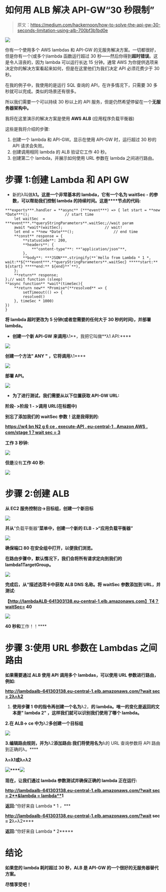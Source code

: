 # 如何用 ALB 解决 API-GW“30 秒限制”

> 原文：<https://medium.com/hackernoon/how-to-solve-the-api-gw-30-seconds-limitation-using-alb-700bf3b1bd0e>

![](img/9737496656835c81c0b75e43aea9f05b.png)

你有一个使用多个 AWS lambdas 和 API-GW 的无服务解决方案。一切都很好，但是你有一个(或多个)lambda 函数运行超过 30 秒——然后你得到**超时错误**。这是令人沮丧的，因为 lambda 可以运行长达 15 分钟。通常 AWS 为你提供选项来决定你的解决方案看起来如何，但是在这里他们为我们决定 API 必须花费少于 30 秒。

在我的例子中，我使用的是运行 SQL 查询的 API，在许多情况下，只需要 30 多秒就可以完成。类似的场景还有很多。

所以我们需要一个可以持续 30 秒以上的 API 服务，但是仍然希望停留在一个**无服务器架构中。**

我将在这里演示的解决方案是使用 **AWS ALB** (应用程序负载平衡器)

这些是我将介绍的步骤:

1.  创建一个 lambda 和 API-GW。显示在使用 API-GW 时，运行超过 30 秒的 API 请求会失败。
2.  创建调用相同 lambda 的 ALB 验证它工作 40 秒。
3.  创建第二个 lambda，并展示如何使用 URL 参数在 lambda 之间进行路由。

# 步骤 1:创建 Lambda 和 API GW

*   新的λ叫做**λ1。**这是一个非常基本的 lambda，它有一个名为 **waitSec -** 的参数，可以帮助我们控制 lambda 的持续时间。这是****节点的**代码:**

```
***exports***.handler = **async** (***event***) => { let start = **new *Date***();                // start time
    let waitSec  = ***event***.**queryStringParameters**.waitSec;//wait param
    await *wait*(waitSec);                   // wait!       
    let end = **new *Date***();                  // end time
    **const** response = {
        **statusCode**: 200,
        **headers**: {
            **"content-type"**: **"application/json"**,
        },
        **body**: ***JSON***.stringify(**`Hello from Lambda * 1 *, wait:**${***event***.**queryStringParameters**.waitSec} *****start:** ${start} *****end:** ${end}**`**),
    };
    **return** response;
};// wait function (sleep)
**async function** *wait*(timeSec){
    **return new** *Promise*(**resolved** => {
        setTimeout(() => {
        resolved()
    }, timeSec * 1000)
})
}
```

**将 lambda 超时更改为 5 分钟(或者您需要的任何大于 30 秒的时间)，并部署 lambda。**

*   **创建一个新 API-GW 来调用**λ1**，我把它叫做**λ1 API:****

**![](img/87943ef50d4f228056a5848cda15fa1a.png)**

**创建一个方法" **ANY "** ，它将调用**λ1****

**![](img/735c322b3569fdd4e42d62a04b2f32fa.png)**

**部署 API。**

**![](img/a68d04b09fc67b38950ada25b452b8b4.png)**

*   **为了进行测试，我们需要从以下位置获取 API-GW URL:**

****阶段- >阶段 1 - >调用 URL(在标题中)****

**别忘了添加我们的 **waitSec** 参数！这是我得到的:**

**[https://w4 bn N2 g 6 ce . execute-API . eu-central-1 . Amazon AWS . com/stage 1？**wait sec = 3**](https://w4bnn2g6ce.execute-api.eu-central-1.amazonaws.com/stage1?waitSec=3)**

**工作 3 秒钟:**

**![](img/ce7e3f3338c4c00d47d4746b90616b60.png)**

**但是**没有**工作 40 秒:**

**![](img/6d402e6ed3dc50743100360e9dad8459.png)**

# **步骤 2:创建 ALB**

**从 EC2 服务控制台->目标组，创建一个新目标**

**![](img/caf90ee1571b84dfa2e703901e56f31e.png)**

**并从**“负载平衡器”**菜单中，创建一个新的 ELB - >“应用负载平衡器”**

**![](img/77ab56399e665d02cd871b5364fee269.png)**

**确保端口 80 在安全组中打开，以便我们浏览。**

**在路由步骤中，默认情况下，我们会将所有请求定向到我们的 **lambda1TargetGroup。****

**![](img/610b5f98d801bad0e7c01f1ddac9b7d0.png)**

**完成后，从“**描述**选项卡中获取 ALB DNS 名称。将 **waitSec** 参数添加到 URL，并测试:**

**【http://lambdaALB-641303138.eu-central-1.elb.amazonaws.com】T4？waitSec= 40**

**![](img/f4cfddbc63323e6c1b868e3cba3e1217.png)**

**40 秒和**工作！！****

# **步骤 3:使用 URL 参数在 Lambdas 之间路由**

**如果需要通过 ALB 使用 API 调用多个 lambdas，可以使用 URL 参数进行路由，例如:**

**[http://lambdaalb-641303138.eu-central-1.elb.amazonaws.com/?wait sec = 2**λ=λ2**](http://lambdaalb-641303138.eu-central-1.elb.amazonaws.com/?waitSec=2&lambda=lambda2)**

1.  **使用步骤 1 中的指令再创建一个名为**λ2，**的 lambda。唯一的变化是返回的文本是" **lambda 2"** ，这样我们就可以识别我们使用了哪个 lambda。**

**2.在 ALB-> ce 中为**λ2**多创建一个目标组**

**![](img/9a5cf3b07a3f68ea51b6e8677d6429c8.png)**

**3.编辑路由规则，并为**λ2**添加路由:我们将使用名为**λ的 URL 查询参数将 API 路由到正确的λ。****

****λ=λ1**或**λ=λ2****

**![](img/cd5935ba9ddca3af035794e977f5f603.png)****![](img/028cbf3b398a7e61043f4327b676fd8e.png)**

**现在，让我们通过 **lambda** 参数测试并确保正确的 lambda 正在运行:**

**[http://lambdaalb-641303138.eu-central-1.elb.amazonaws.com/?wait sec = 2**&lambda = lambda**](http://lambdaalb-641303138.eu-central-1.elb.amazonaws.com/?waitSec=2&lambda=lambda2)**1****

**返回:**“你好来自 Lambda * 1 *，****

**http://lambdaalb-641303138.eu-central-1.elb.amazonaws.com/?wait sec = 2**λ=λ2****

**返回:**“你好来自 Lambda * 2*****

# ****结论****

**如果您的 lambda 耗时超过 30 秒，ALB 是 API-GW 的一个很好的无服务器替代方案。**

**尽情享受吧！**